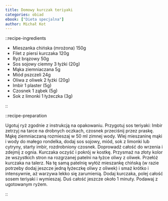 ```yaml
---
title: Domowy kurczak teriyaki
categories: obiad
ebook: ["Dieta specjalna"]
author: Michał Kot
---
```


::recipe-ingredients

- Mieszanka chińska (mrożona) 150g
- Filet z piersi kurczaka 120g
- Ryż brązowy 50g
- Sos sojowy ciemny 3 łyżki (20g)
- Mąka ziemniaczana 5g
- Miód pszczeli 24g
- Oliwa z oliwek 2 łyżki (20g)
- Imbir 1 plaster (5g)
- Czosnek 1 ząbek (5g)
- Sok z limonki 1 łyżeczka (3g)

::

::recipe-preparation

Ugotuj ryż zgodnie z instrukcją na opakowaniu. Przygotuj sos teriyaki: Imbir zetrzyj na tarce na drobnych oczkach, czosnek przeciśnij przez praskę. Mąkę ziemniaczaną rozmieszaj w 50 ml zimnej wody. Wlej mieszaninę mąki i wody do małego rondelka, dodaj sos sojowy, miód, sok z limonki lub cytryny, starty imbir, rozdrobniony czosnek. Doprowadź całość do wrzenia i zdejmij z ognia. Kurczaka oczyść i pokrój w kostkę. Przysmaż na złoty kolor ze wszystkich stron na rozgrzanej patelni na łyżce oliwy z oliwek. Przełóż kurczaka na talerz. Na tę samą patelnię wyłóż mieszankę chińską (w razie potrzeby dodaj jeszcze jedną łyżeczkę oliwy z oliwek) i smaż krótko i intensywnie, aż warzywa lekko się zarumienią. Dodaj kurczaka, polej całość sosem teriyaki i wymieszaj. Duś całość jeszcze około 1 minuty. Podawaj z ugotowanym ryżem.

::
